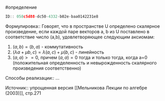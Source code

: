 #определение

```javascript
ID:: 058c5d88-dc50-4332-b02e-baa0142231e8
```

Формулировка:: 
Говорят, что в пространстве U определено скалярное произведение, если каждой паре векторов a, b из U поставлено в соответствие число (a,b), удовлетворяющее следующим аксиомам:
1.  $(a,b) = (b,a)$ - коммутативность
2. $(\lambda a + \mu b, c) = \lambda (a,c) + \mu (b,c)$ - линейность
3. $(a,a)>=0$, причем $(a,a)=0$ тогда и только тогда, когда a=0 (положительная определенность и невырожденность скалярного произведения соответственно) 

Способы реализации:: ...

Источник:: упрощенная версия [[Мельникова Лекции по алгебре (2003)]], стр.271